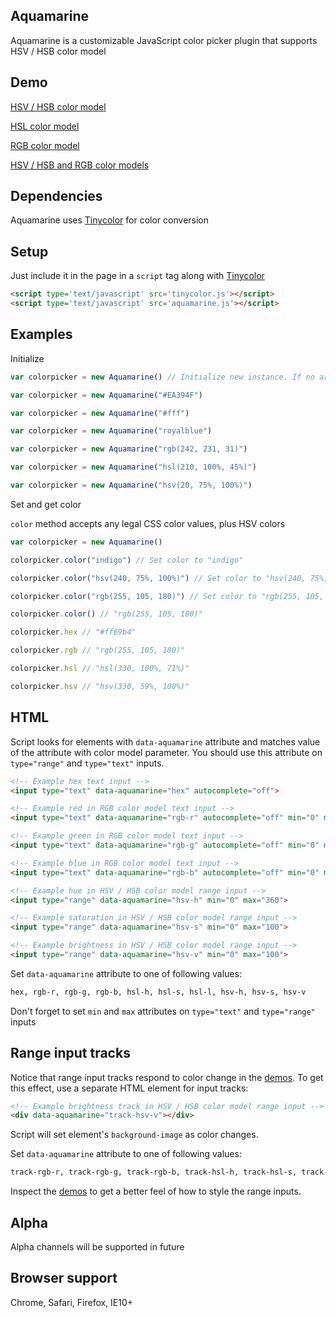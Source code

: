 ## Aquamarine
Aquamarine is a customizable JavaScript color picker plugin that supports HSV / HSB color model

## Demo

[HSV / HSB color model](https://rawgit.com/vladmoroz/Aquamarine/master/demo/hsv.html)

[HSL color model](https://rawgit.com/vladmoroz/Aquamarine/master/demo/hsl.html)

[RGB color model](https://rawgit.com/vladmoroz/Aquamarine/master/demo/rgb.html)

[HSV / HSB and RGB color models](https://rawgit.com/vladmoroz/Aquamarine/master/demo/multiple.html)

## Dependencies
Aquamarine uses [Tinycolor](https://github.com/bgrins/TinyColor) for color conversion

## Setup
Just include it in the page in a ``script`` tag along with [Tinycolor](https://github.com/bgrins/TinyColor)

```html
<script type='text/javascript' src='tinycolor.js'></script>
<script type='text/javascript' src='aquamarine.js'></script>
```

## Examples

Initialize

```javascript
var colorpicker = new Aquamarine() // Initialize new instance. If no arguments passed, default color will be #2CE7C5
```
```javascript
var colorpicker = new Aquamarine("#EA394F")
```
```javascript
var colorpicker = new Aquamarine("#fff")
```
```javascript
var colorpicker = new Aquamarine("royalblue")
```
```javascript
var colorpicker = new Aquamarine("rgb(242, 231, 31)")
```
```javascript
var colorpicker = new Aquamarine("hsl(210, 100%, 45%)")
```
```javascript
var colorpicker = new Aquamarine("hsv(20, 75%, 100%)")
```

Set and get color

``color`` method accepts any legal CSS color values, plus HSV colors

```javascript
var colorpicker = new Aquamarine()

colorpicker.color("indigo") // Set color to "indigo"

colorpicker.color("hsv(240, 75%, 100%)") // Set color to "hsv(240, 75%, 100%)"

colorpicker.color("rgb(255, 105, 180)") // Set color to "rgb(255, 105, 180)"

colorpicker.color() // "rgb(255, 105, 180)"

colorpicker.hex // "#ff69b4"

colorpicker.rgb // "rgb(255, 105, 180)"

colorpicker.hsl // "hsl(330, 100%, 71%)"

colorpicker.hsv // "hsv(330, 59%, 100%)"
```

## HTML

Script looks for elements with ``data-aquamarine`` attribute and matches value of the attribute with color model parameter. You should use this attribute on ``type="range"`` and ``type="text"`` inputs.

```html
<!-- Example hex text input -->
<input type="text" data-aquamarine="hex" autocomplete="off">

<!-- Example red in RGB color model text input -->
<input type="text" data-aquamarine="rgb-r" autocomplete="off" min="0" max="255">

<!-- Example green in RGB color model text input -->
<input type="text" data-aquamarine="rgb-g" autocomplete="off" min="0" max="255">

<!-- Example blue in RGB color model text input -->
<input type="text" data-aquamarine="rgb-b" autocomplete="off" min="0" max="255">

<!-- Example hue in HSV / HSB color model range input -->
<input type="range" data-aquamarine="hsv-h" min="0" max="360">

<!-- Example saturation in HSV / HSB color model range input -->
<input type="range" data-aquamarine="hsv-s" min="0" max="100">

<!-- Example brightness in HSV / HSB color model range input -->
<input type="range" data-aquamarine="hsv-v" min="0" max="100">
```

Set ``data-aquamarine`` attribute to one of following values:

```html	
hex, rgb-r, rgb-g, rgb-b, hsl-h, hsl-s, hsl-l, hsv-h, hsv-s, hsv-v
```

Don't forget to set ``min`` and ``max`` attributes on ``type="text"`` and ``type="range"`` inputs

## Range input tracks

Notice that range input tracks respond to color change in the [demos](https://rawgit.com/vladmoroz/Aquamarine/master/demo/multiple.html). To get this effect, use a separate HTML element for input tracks:
```html
<!-- Example brightness track in HSV / HSB color model range input -->
<div data-aquamarine="track-hsv-v"></div>
```

Script will set element's ``background-image`` as color changes.

Set ``data-aquamarine`` attribute to one of following values:
```html
track-rgb-r, track-rgb-g, track-rgb-b, track-hsl-h, track-hsl-s, track-hsl-l, track-hsv-h, track-hsv-s, track-hsv-v
```

Inspect the [demos](https://rawgit.com/vladmoroz/Aquamarine/master/demo/multiple.html) to get a better feel of how to style the range inputs.

## Alpha
Alpha channels will be supported in future

## Browser support
Chrome, Safari, Firefox, IE10+

